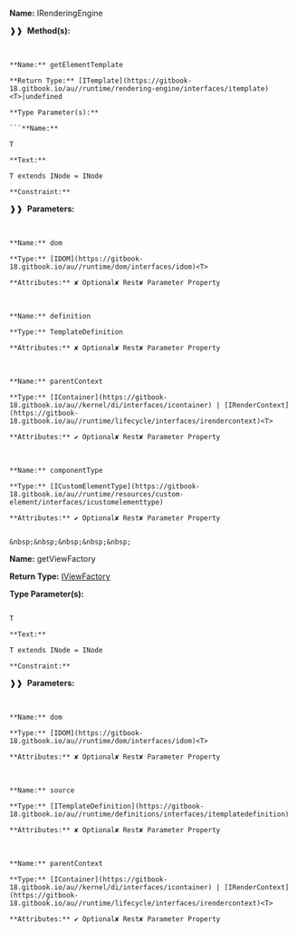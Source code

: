 **Name:** IRenderingEngine

❱❱&nbsp;&nbsp;**Method(s):**

&nbsp;&nbsp;&nbsp;&nbsp;&nbsp;
```
**Name:** getElementTemplate

**Return Type:** [ITemplate](https://gitbook-18.gitbook.io/au//runtime/rendering-engine/interfaces/itemplate)<T>|undefined

**Type Parameter(s):**

```**Name:**

T

**Text:**

T extends INode = INode

**Constraint:**

```

❱❱&nbsp;&nbsp;**Parameters:**

&nbsp;&nbsp;&nbsp;&nbsp;&nbsp;
```
**Name:** dom

**Type:** [IDOM](https://gitbook-18.gitbook.io/au//runtime/dom/interfaces/idom)<T>

**Attributes:** ✘ Optional✘ Rest✘ Parameter Property

```

&nbsp;&nbsp;&nbsp;&nbsp;&nbsp;
```
**Name:** definition

**Type:** TemplateDefinition

**Attributes:** ✘ Optional✘ Rest✘ Parameter Property

```

&nbsp;&nbsp;&nbsp;&nbsp;&nbsp;
```
**Name:** parentContext

**Type:** [IContainer](https://gitbook-18.gitbook.io/au//kernel/di/interfaces/icontainer) | [IRenderContext](https://gitbook-18.gitbook.io/au//runtime/lifecycle/interfaces/irendercontext)<T>

**Attributes:** ✔ Optional✘ Rest✘ Parameter Property

```

&nbsp;&nbsp;&nbsp;&nbsp;&nbsp;
```
**Name:** componentType

**Type:** [ICustomElementType](https://gitbook-18.gitbook.io/au//runtime/resources/custom-element/interfaces/icustomelementtype)

**Attributes:** ✔ Optional✘ Rest✘ Parameter Property

```

```

&nbsp;&nbsp;&nbsp;&nbsp;&nbsp;
```
**Name:** getViewFactory

**Return Type:** [IViewFactory](https://gitbook-18.gitbook.io/au//runtime/lifecycle/interfaces/iviewfactory)<T>

**Type Parameter(s):**

```**Name:**

T

**Text:**

T extends INode = INode

**Constraint:**

```

❱❱&nbsp;&nbsp;**Parameters:**

&nbsp;&nbsp;&nbsp;&nbsp;&nbsp;
```
**Name:** dom

**Type:** [IDOM](https://gitbook-18.gitbook.io/au//runtime/dom/interfaces/idom)<T>

**Attributes:** ✘ Optional✘ Rest✘ Parameter Property

```

&nbsp;&nbsp;&nbsp;&nbsp;&nbsp;
```
**Name:** source

**Type:** [ITemplateDefinition](https://gitbook-18.gitbook.io/au//runtime/definitions/interfaces/itemplatedefinition)

**Attributes:** ✘ Optional✘ Rest✘ Parameter Property

```

&nbsp;&nbsp;&nbsp;&nbsp;&nbsp;
```
**Name:** parentContext

**Type:** [IContainer](https://gitbook-18.gitbook.io/au//kernel/di/interfaces/icontainer) | [IRenderContext](https://gitbook-18.gitbook.io/au//runtime/lifecycle/interfaces/irendercontext)<T>

**Attributes:** ✔ Optional✘ Rest✘ Parameter Property

```

```

